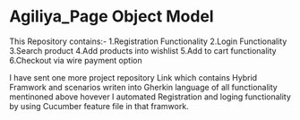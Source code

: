 # Agiliya_Page Object Model

This Repository contains:-
1.Registration Functionality
2.Login Functionality
3.Search product 
4.Add products into wishlist
5.Add to cart functionality
6.Checkout via wire payment option


I have sent one more project repository Link which contains Hybrid Framwork and scenarios writen into Gherkin language of all functionality mentinoned above hovever 
I automated Registration and loging functionality by using Cucumber feature file in that framwork.
